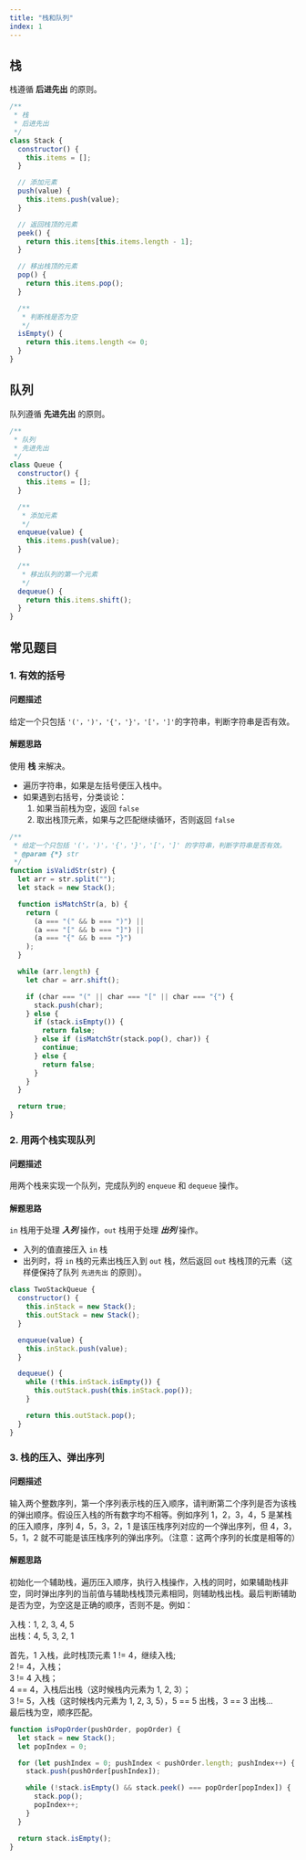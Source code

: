 ```yaml
---
title: "栈和队列"
index: 1
---
```


## 栈

栈遵循 **后进先出** 的原则。

```js
/**
 * 栈
 * 后进先出
 */
class Stack {
  constructor() {
    this.items = [];
  }

  // 添加元素
  push(value) {
    this.items.push(value);
  }

  // 返回栈顶的元素
  peek() {
    return this.items[this.items.length - 1];
  }

  // 移出栈顶的元素
  pop() {
    return this.items.pop();
  }

  /**
   * 判断栈是否为空
   */
  isEmpty() {
    return this.items.length <= 0;
  }
}
```

## 队列

队列遵循 **先进先出** 的原则。

```js
/**
 * 队列
 * 先进先出
 */
class Queue {
  constructor() {
    this.items = [];
  }

  /**
   * 添加元素
   */
  enqueue(value) {
    this.items.push(value);
  }

  /**
   * 移出队列的第一个元素
   */
  dequeue() {
    return this.items.shift();
  }
}
```

## 常见题目

### 1. 有效的括号

#### 问题描述

给定一个只包括 `'('，')'，'{'，'}'，'['，']'`的字符串，判断字符串是否有效。

#### 解题思路

使用 **栈** 来解决。

- 遍历字符串，如果是左括号便压入栈中。
- 如果遇到右括号，分类谈论：
  1. 如果当前栈为空，返回 `false`
  2. 取出栈顶元素，如果与之匹配继续循环，否则返回 `false`

```js
/**
 * 给定一个只包括 '('，')'，'{'，'}'，'['，']' 的字符串，判断字符串是否有效。
 * @param {*} str
 */
function isValidStr(str) {
  let arr = str.split("");
  let stack = new Stack();

  function isMatchStr(a, b) {
    return (
      (a === "(" && b === ")") ||
      (a === "[" && b === "]") ||
      (a === "{" && b === "}")
    );
  }

  while (arr.length) {
    let char = arr.shift();

    if (char === "(" || char === "[" || char === "{") {
      stack.push(char);
    } else {
      if (stack.isEmpty()) {
        return false;
      } else if (isMatchStr(stack.pop(), char)) {
        continue;
      } else {
        return false;
      }
    }
  }

  return true;
}
```

### 2. 用两个栈实现队列

#### 问题描述

用两个栈来实现一个队列，完成队列的 `enqueue` 和 `dequeue` 操作。

#### 解题思路

`in` 栈用于处理 **_入列_** 操作，`out` 栈用于处理 **_出列_** 操作。

- 入列的值直接压入 `in` 栈
- 出列时，将 `in` 栈的元素出栈压入到 `out` 栈，然后返回 `out` 栈栈顶的元素（这样便保持了队列 `先进先出` 的原则）。

```js
class TwoStackQueue {
  constructor() {
    this.inStack = new Stack();
    this.outStack = new Stack();
  }

  enqueue(value) {
    this.inStack.push(value);
  }

  dequeue() {
    while (!this.inStack.isEmpty()) {
      this.outStack.push(this.inStack.pop());
    }

    return this.outStack.pop();
  }
}
```

### 3. 栈的压入、弹出序列

#### 问题描述

输入两个整数序列，第一个序列表示栈的压入顺序，请判断第二个序列是否为该栈的弹出顺序。假设压入栈的所有数字均不相等。例如序列 1，2，3，4，5 是某栈的压入顺序，序列 4，5，3，2，1 是该压栈序列对应的一个弹出序列，但 4，3，5，1，2 就不可能是该压栈序列的弹出序列。（注意：这两个序列的长度是相等的）

#### 解题思路

初始化一个辅助栈，遍历压入顺序，执行入栈操作，入栈的同时，如果辅助栈非空，同时弹出序列的当前值与辅助栈栈顶元素相同，则辅助栈出栈。最后判断辅助是否为空，为空这是正确的顺序，否则不是。例如：

入栈：1, 2, 3, 4, 5<br>
出栈：4, 5, 3, 2, 1<br>

首先，1 入栈，此时栈顶元素 1 != 4，继续入栈;<br>
2 != 4，入栈；<br>
3 != 4 入栈；<br>
4 == 4，入栈后出栈（这时候栈内元素为 1, 2, 3）；<br>
3 != 5，入栈（这时候栈内元素为 1, 2, 3, 5），5 == 5 出栈，3 == 3 出栈...<br>
最后栈为空，顺序匹配。

```js
function isPopOrder(pushOrder, popOrder) {
  let stack = new Stack();
  let popIndex = 0;

  for (let pushIndex = 0; pushIndex < pushOrder.length; pushIndex++) {
    stack.push(pushOrder[pushIndex]);

    while (!stack.isEmpty() && stack.peek() === popOrder[popIndex]) {
      stack.pop();
      popIndex++;
    }
  }

  return stack.isEmpty();
}
```
